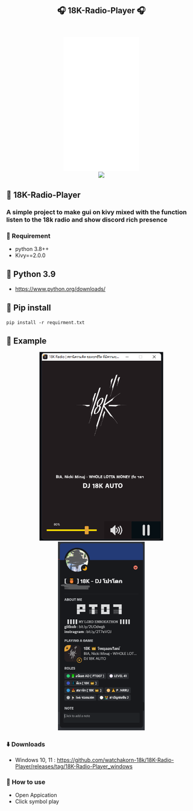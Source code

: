 <h2 align="center">🎧 18K-Radio-Player 🎧</h2>
<br>

<p align="center">
 <a href="#" align="center"><img width="200px"src="https://github.com/watchakorn-18k/18K-Radio-Player/blob/master/LOGO18K.png"/></a> 
  <br>
<a href="#" align="center"><img src="https://img.shields.io/github/languages/code-size/watchakorn-18k/18K-Radio-Player"/></a>
</p>

## 🎈 18K-Radio-Player
### A simple project to make gui on kivy mixed with the function listen to the 18k radio and show discord rich presence

### 📌 Requirement
- python 3.8++
- Kivy==2.0.0

## 📌 Python 3.9
- https://www.python.org/downloads/


## 🔨 Pip install 
```
pip install -r requirment.txt
```

## 💉 Example


<p align="center">
<a href="#" align="center"><img  height="500" src="https://github.com/watchakorn-18k/18K-Radio-Player/blob/master/Assets/exsam_1.png"/></a>
<a href="#" align="center"><img  height="500" src="https://github.com/watchakorn-18k/18K-Radio-Player/blob/master/Assets/exsam_2.png"/></a>
</p>

### ⬇️ Downloads
- Windows 10, 11 : https://github.com/watchakorn-18k/18K-Radio-Player/releases/tag/18K-Radio-Player_windows


### 🧲 How to use

- Open Appication
- Click symbol play
